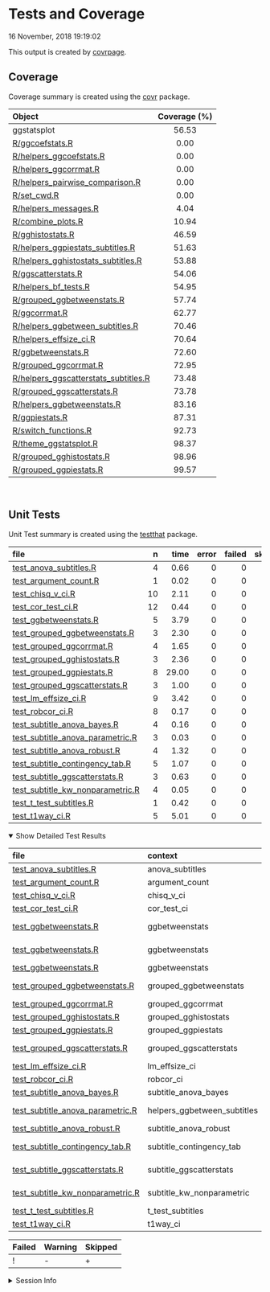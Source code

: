 Tests and Coverage
================
16 November, 2018 19:19:02

This output is created by
[covrpage](https://github.com/yonicd/covrpage).

## Coverage

Coverage summary is created using the
[covr](https://github.com/r-lib/covr)
package.

| Object                                                                            | Coverage (%) |
| :-------------------------------------------------------------------------------- | :----------: |
| ggstatsplot                                                                       |    56.53     |
| [R/ggcoefstats.R](../R/ggcoefstats.R)                                             |     0.00     |
| [R/helpers\_ggcoefstats.R](../R/helpers_ggcoefstats.R)                            |     0.00     |
| [R/helpers\_ggcorrmat.R](../R/helpers_ggcorrmat.R)                                |     0.00     |
| [R/helpers\_pairwise\_comparison.R](../R/helpers_pairwise_comparison.R)           |     0.00     |
| [R/set\_cwd.R](../R/set_cwd.R)                                                    |     0.00     |
| [R/helpers\_messages.R](../R/helpers_messages.R)                                  |     4.04     |
| [R/combine\_plots.R](../R/combine_plots.R)                                        |    10.94     |
| [R/gghistostats.R](../R/gghistostats.R)                                           |    46.59     |
| [R/helpers\_ggpiestats\_subtitles.R](../R/helpers_ggpiestats_subtitles.R)         |    51.63     |
| [R/helpers\_gghistostats\_subtitles.R](../R/helpers_gghistostats_subtitles.R)     |    53.88     |
| [R/ggscatterstats.R](../R/ggscatterstats.R)                                       |    54.06     |
| [R/helpers\_bf\_tests.R](../R/helpers_bf_tests.R)                                 |    54.95     |
| [R/grouped\_ggbetweenstats.R](../R/grouped_ggbetweenstats.R)                      |    57.74     |
| [R/ggcorrmat.R](../R/ggcorrmat.R)                                                 |    62.77     |
| [R/helpers\_ggbetween\_subtitles.R](../R/helpers_ggbetween_subtitles.R)           |    70.46     |
| [R/helpers\_effsize\_ci.R](../R/helpers_effsize_ci.R)                             |    70.64     |
| [R/ggbetweenstats.R](../R/ggbetweenstats.R)                                       |    72.60     |
| [R/grouped\_ggcorrmat.R](../R/grouped_ggcorrmat.R)                                |    72.95     |
| [R/helpers\_ggscatterstats\_subtitles.R](../R/helpers_ggscatterstats_subtitles.R) |    73.48     |
| [R/grouped\_ggscatterstats.R](../R/grouped_ggscatterstats.R)                      |    73.78     |
| [R/helpers\_ggbetweenstats.R](../R/helpers_ggbetweenstats.R)                      |    83.16     |
| [R/ggpiestats.R](../R/ggpiestats.R)                                               |    87.31     |
| [R/switch\_functions.R](../R/switch_functions.R)                                  |    92.73     |
| [R/theme\_ggstatsplot.R](../R/theme_ggstatsplot.R)                                |    98.37     |
| [R/grouped\_gghistostats.R](../R/grouped_gghistostats.R)                          |    98.96     |
| [R/grouped\_ggpiestats.R](../R/grouped_ggpiestats.R)                              |    99.57     |

<br>

## Unit Tests

Unit Test summary is created using the
[testthat](https://github.com/r-lib/testthat)
package.

| file                                                                             |  n |  time | error | failed | skipped | warning | icon |
| :------------------------------------------------------------------------------- | -: | ----: | ----: | -----: | ------: | ------: | :--- |
| [test\_anova\_subtitles.R](testthat/test_anova_subtitles.R)                      |  4 |  0.66 |     0 |      0 |       0 |       0 |      |
| [test\_argument\_count.R](testthat/test_argument_count.R)                        |  1 |  0.02 |     0 |      0 |       0 |       0 |      |
| [test\_chisq\_v\_ci.R](testthat/test_chisq_v_ci.R)                               | 10 |  2.11 |     0 |      0 |       0 |       0 |      |
| [test\_cor\_test\_ci.R](testthat/test_cor_test_ci.R)                             | 12 |  0.44 |     0 |      0 |       0 |       0 |      |
| [test\_ggbetweenstats.R](testthat/test_ggbetweenstats.R)                         |  5 |  3.79 |     0 |      0 |       1 |       0 | \+   |
| [test\_grouped\_ggbetweenstats.R](testthat/test_grouped_ggbetweenstats.R)        |  3 |  2.30 |     0 |      0 |       0 |       0 |      |
| [test\_grouped\_ggcorrmat.R](testthat/test_grouped_ggcorrmat.R)                  |  4 |  1.65 |     0 |      0 |       0 |       0 |      |
| [test\_grouped\_gghistostats.R](testthat/test_grouped_gghistostats.R)            |  3 |  2.36 |     0 |      0 |       0 |       0 |      |
| [test\_grouped\_ggpiestats.R](testthat/test_grouped_ggpiestats.R)                |  8 | 29.00 |     0 |      0 |       0 |       0 |      |
| [test\_grouped\_ggscatterstats.R](testthat/test_grouped_ggscatterstats.R)        |  3 |  1.00 |     0 |      0 |       0 |       0 |      |
| [test\_lm\_effsize\_ci.R](testthat/test_lm_effsize_ci.R)                         |  9 |  3.42 |     0 |      0 |       0 |       0 |      |
| [test\_robcor\_ci.R](testthat/test_robcor_ci.R)                                  |  8 |  0.17 |     0 |      0 |       0 |       0 |      |
| [test\_subtitle\_anova\_bayes.R](testthat/test_subtitle_anova_bayes.R)           |  4 |  0.16 |     0 |      0 |       0 |       0 |      |
| [test\_subtitle\_anova\_parametric.R](testthat/test_subtitle_anova_parametric.R) |  3 |  0.03 |     0 |      0 |       0 |       0 |      |
| [test\_subtitle\_anova\_robust.R](testthat/test_subtitle_anova_robust.R)         |  4 |  1.32 |     0 |      0 |       0 |       0 |      |
| [test\_subtitle\_contingency\_tab.R](testthat/test_subtitle_contingency_tab.R)   |  5 |  1.07 |     0 |      0 |       0 |       0 |      |
| [test\_subtitle\_ggscatterstats.R](testthat/test_subtitle_ggscatterstats.R)      |  3 |  0.63 |     0 |      0 |       0 |       0 |      |
| [test\_subtitle\_kw\_nonparametric.R](testthat/test_subtitle_kw_nonparametric.R) |  4 |  0.05 |     0 |      0 |       0 |       0 |      |
| [test\_t\_test\_subtitles.R](testthat/test_t_test_subtitles.R)                   |  1 |  0.42 |     0 |      0 |       0 |       0 |      |
| [test\_t1way\_ci.R](testthat/test_t1way_ci.R)                                    |  5 |  5.01 |     0 |      0 |       0 |       0 |      |

<details open>

<summary> Show Detailed Test Results
</summary>

| file                                                                                     | context                       | test                                       | status  |  n |  time | icon |
| :--------------------------------------------------------------------------------------- | :---------------------------- | :----------------------------------------- | :------ | -: | ----: | :--- |
| [test\_anova\_subtitles.R](testthat/test_anova_subtitles.R#L32_L35)                      | anova\_subtitles              | anova subtitles work                       | PASS    |  4 |  0.66 |      |
| [test\_argument\_count.R](testthat/test_argument_count.R#L56_L59)                        | argument\_count               | argument\_count is correct                 | PASS    |  1 |  0.02 |      |
| [test\_chisq\_v\_ci.R](testthat/test_chisq_v_ci.R#L46_L50)                               | chisq\_v\_ci                  | chisq\_v\_ci works                         | PASS    | 10 |  2.11 |      |
| [test\_cor\_test\_ci.R](testthat/test_cor_test_ci.R#L45_L49)                             | cor\_test\_ci                 | cor\_test\_ci works                        | PASS    | 12 |  0.44 |      |
| [test\_ggbetweenstats.R](testthat/test_ggbetweenstats.R#L9_L16)                          | ggbetweenstats                | error when x and outlier.label are same    | PASS    |  1 |  0.00 |      |
| [test\_ggbetweenstats.R](testthat/test_ggbetweenstats.R#L26_L36)                         | ggbetweenstats                | outlier.labeling works across vector types | PASS    |  3 |  2.54 |      |
| [test\_ggbetweenstats.R](testthat/test_ggbetweenstats.R#L90_L93)                         | ggbetweenstats                | ggbetweenstats works                       | SKIPPED |  1 |  1.25 | \+   |
| [test\_grouped\_ggbetweenstats.R](testthat/test_grouped_ggbetweenstats.R#L12_L32)        | grouped\_ggbetweenstats       | grouping.var works across vector types     | PASS    |  3 |  2.30 |      |
| [test\_grouped\_ggcorrmat.R](testthat/test_grouped_ggcorrmat.R#L18_L27)                  | grouped\_ggcorrmat            | grouped\_ggcorrmat works                   | PASS    |  4 |  1.65 |      |
| [test\_grouped\_gghistostats.R](testthat/test_grouped_gghistostats.R#L9_L19)             | grouped\_gghistostats         | grouped\_gghistostats works                | PASS    |  3 |  2.36 |      |
| [test\_grouped\_ggpiestats.R](testthat/test_grouped_ggpiestats.R#L13_L21)                | grouped\_ggpiestats           | grouped\_ggpiestats works                  | PASS    |  8 | 29.00 |      |
| [test\_grouped\_ggscatterstats.R](testthat/test_grouped_ggscatterstats.R#L9_L17)         | grouped\_ggscatterstats       | grouped\_ggscatterstats works              | PASS    |  3 |  1.00 |      |
| [test\_lm\_effsize\_ci.R](testthat/test_lm_effsize_ci.R#L67_L71)                         | lm\_effsize\_ci               | lm\_effsize\_ci works                      | PASS    |  9 |  3.42 |      |
| [test\_robcor\_ci.R](testthat/test_robcor_ci.R#L39_L43)                                  | robcor\_ci                    | robcor\_ci works                           | PASS    |  8 |  0.17 |      |
| [test\_subtitle\_anova\_bayes.R](testthat/test_subtitle_anova_bayes.R#L51_L54)           | subtitle\_anova\_bayes        | subtitle\_anova\_bayes works               | PASS    |  4 |  0.16 |      |
| [test\_subtitle\_anova\_parametric.R](testthat/test_subtitle_anova_parametric.R#L53_L56) | helpers\_ggbetween\_subtitles | helpers\_ggbetween\_subtitles works        | PASS    |  3 |  0.03 |      |
| [test\_subtitle\_anova\_robust.R](testthat/test_subtitle_anova_robust.R#L52_L55)         | subtitle\_anova\_robust       | subtitle\_anova\_robust works              | PASS    |  4 |  1.32 |      |
| [test\_subtitle\_contingency\_tab.R](testthat/test_subtitle_contingency_tab.R#L55_L58)   | subtitle\_contingency\_tab    | subtitle\_contingency\_tab works           | PASS    |  5 |  1.07 |      |
| [test\_subtitle\_ggscatterstats.R](testthat/test_subtitle_ggscatterstats.R#L46)          | subtitle\_ggscatterstats      | subtitle\_ggscatterstats works             | PASS    |  3 |  0.63 |      |
| [test\_subtitle\_kw\_nonparametric.R](testthat/test_subtitle_kw_nonparametric.R#L40_L43) | subtitle\_kw\_nonparametric   | subtitle\_kw\_nonparametric works          | PASS    |  4 |  0.05 |      |
| [test\_t\_test\_subtitles.R](testthat/test_t_test_subtitles.R#L43_L47)                   | t\_test\_subtitles            | t-test subtitles work                      | PASS    |  1 |  0.42 |      |
| [test\_t1way\_ci.R](testthat/test_t1way_ci.R#L57)                                        | t1way\_ci                     | t1way\_ci works                            | PASS    |  5 |  5.01 |      |

| Failed | Warning | Skipped |
| :----- | :------ | :------ |
| \!     | \-      | \+      |

</details>

<details>

<summary> Session Info </summary>

| Field    | Value                                              |
| :------- | :------------------------------------------------- |
| Version  | R Under development (unstable) (2018-10-20 r75474) |
| Platform | x86\_64-w64-mingw32/x64 (64-bit)                   |
| Running  | Windows \>= 8 x64 (build 9200)                     |
| Language | English\_United States                             |
| Timezone | America/New\_York                                  |

| Package  | Version |
| :------- | :------ |
| testthat | 2.0.1   |
| covr     | 3.2.1   |
| covrpage | 0.0.65  |

</details>

<!--- Final Status : skipped/warning --->
